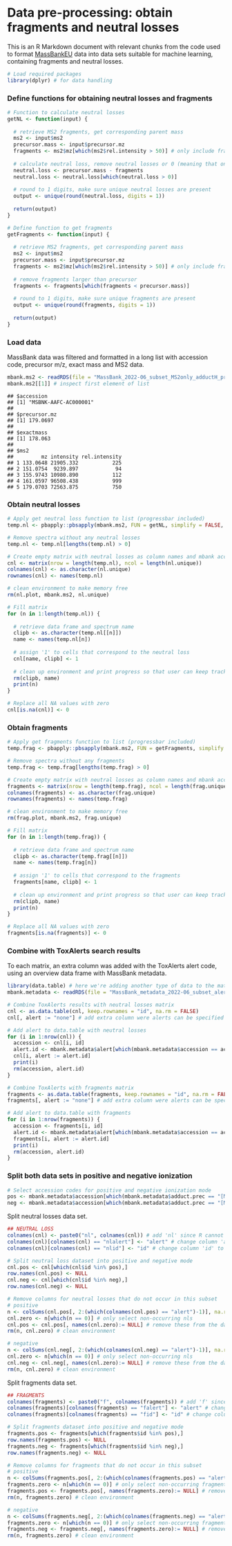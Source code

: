 Data pre-processing: obtain fragments and neutral losses
================

This is an R Markdown document with relevant chunks from the code used
to format [MassBankEU](https://massbank.eu/MassBank/) data into data
sets suitable for machine learning, containing fragments and neutral
losses.

``` r
# Load required packages
library(dplyr) # for data handling
```

### Define functions for obtaining neutral losses and fragments

``` r
# Function to calculate neutral losses
getNL <- function(input) {
  
  # retrieve MS2 fragments, get corresponding parent mass
  ms2 <- input$ms2
  precursor.mass <- input$precursor.mz
  fragments <- ms2$mz[which(ms2$rel.intensity > 50)] # only include fragments with a relative intensity > 50
  
  # calculate neutral loss, remove neutral losses or 0 (meaning that only the precursor has been measured)
  neutral.loss <- precursor.mass - fragments
  neutral.loss <- neutral.loss[which(neutral.loss > 0)]
  
  # round to 1 digits, make sure unique neutral losses are present 
  output <- unique(round(neutral.loss, digits = 1))
  
  return(output)
}

# Define function to get fragments
getFragments <- function(input) {
  
  # retrieve MS2 fragments, get corresponding parent mass
  ms2 <- input$ms2
  precursor.mass <- input$precursor.mz
  fragments <- ms2$mz[which(ms2$rel.intensity > 50)] # only include fragments with a relative intensity > 50
  
  # remove fragments larger than precursor
  fragments <- fragments[which(fragments < precursor.mass)]
  
  # round to 1 digits, make sure unique fragments are present 
  output <- unique(round(fragments, digits = 1))
  
  return(output)
}
```

### Load data

MassBank data was filtered and formatted in a long list with accession
code, precursor m/z, exact mass and MS2 data.

``` r
mbank.ms2 <- readRDS(file = "MassBank_2022-06_subset_MS2only_adductH_prec.RDS")
mbank.ms2[[1]] # inspect first element of list
```

    ## $accession
    ## [1] "MSBNK-AAFC-AC000001"
    ## 
    ## $precursor.mz
    ## [1] 179.0697
    ## 
    ## $exactmass
    ## [1] 178.063
    ## 
    ## $ms2
    ##         mz intensity rel.intensity
    ## 1 133.0648 21905.332           225
    ## 2 151.0754  9239.897            94
    ## 3 155.9743 10980.890           112
    ## 4 161.0597 96508.438           999
    ## 5 179.0703 72563.875           750

### Obtain neutral losses

``` r
# Apply get neutral loss function to list (progressbar included)
temp.nl <- pbapply::pbsapply(mbank.ms2, FUN = getNL, simplify = FALSE, USE.NAMES = TRUE)

# Remove spectra without any neutral losses
temp.nl <- temp.nl[lengths(temp.nl) > 0]

# Create empty matrix with neutral losses as column names and mbank accession as rownames
cnl <- matrix(nrow = length(temp.nl), ncol = length(nl.unique))
colnames(cnl) <- as.character(nl.unique)
rownames(cnl) <- names(temp.nl)

# clean environment to make memory free
rm(nl.plot, mbank.ms2, nl.unique)

# Fill matrix
for (n in 1:length(temp.nl)) {
  
  # retrieve data frame and spectrum name
  clipb <- as.character(temp.nl[[n]])
  name <- names(temp.nl[n])
  
  # assign '1' to cells that correspond to the neutral loss
  cnl[name, clipb] <- 1
  
  # clean up environment and print progress so that user can keep track of the loop
  rm(clipb, name)
  print(n)
}

# Replace all NA values with zero
cnl[is.na(cnl)] <- 0
```

### Obtain fragments

``` r
# Apply get fragments function to list (progressbar included)
temp.frag <- pbapply::pbsapply(mbank.ms2, FUN = getFragments, simplify = FALSE, USE.NAMES = TRUE)

# Remove spectra without any fragments
temp.frag <- temp.frag[lengths(temp.frag) > 0]

# Create empty matrix with neutral losses as column names and mbank accession as rownames
fragments <- matrix(nrow = length(temp.frag), ncol = length(frag.unique))
colnames(fragments) <- as.character(frag.unique)
rownames(fragments) <- names(temp.frag)

# clean environment to make memory free
rm(frag.plot, mbank.ms2, frag.unique)

# Fill matrix
for (n in 1:length(temp.frag)) {
  
  # retrieve data frame and spectrum name
  clipb <- as.character(temp.frag[[n]])
  name <- names(temp.frag[n])
  
  # assign '1' to cells that correspond to the fragments
  fragments[name, clipb] <- 1
  
  # clean up environment and print progress so that user can keep track of the loop
  rm(clipb, name)
  print(n)
}

# Replace all NA values with zero
fragments[is.na(fragments)] <- 0
```

### Combine with ToxAlerts search results

To each matrix, an extra column was added with the ToxAlerts alert code,
using an overview data frame with MassBank metadata.

``` r
library(data.table) # here we're adding another type of data to the matrix, so data.table needs to be used
mbank.metadata <- readRDS(file = "MassBank_metadata_2022-06_subset_alerts.RDS")

# Combine ToxAlerts results with neutral losses matrix
cnl <- as.data.table(cnl, keep.rownames = "id", na.rm = FALSE)
cnl[, alert := "none"] # add extra column were alerts can be specified

# Add alert to data.table with neutral losses
for (i in 1:nrow(cnl)) {
  accession <- cnl[i, id]
  alert.id <- mbank.metadata$alert[which(mbank.metadata$accession == accession)]
  cnl[i, alert := alert.id]
  print(i)
  rm(accession, alert.id)
}

# Combine ToxAlerts with fragments matrix
fragments <- as.data.table(fragments, keep.rownames = "id", na.rm = FALSE)
fragments[, alert := "none"] # add extra column were alerts can be specified

# Add alert to data.table with fragments
for (i in 1:nrow(fragments)) {
  accession <- fragments[i, id]
  alert.id <- mbank.metadata$alert[which(mbank.metadata$accession == accession)]
  fragments[i, alert := alert.id]
  print(i)
  rm(accession, alert.id)
}
```

### Split both data sets in positive and negative ionization

``` r
# Select accession codes for positive and negative ionization mode
pos <- mbank.metadata$accession[which(mbank.metadata$adduct.prec == "[M+H]+" | mbank.metadata$adduct.focus == "[M+H]+")]
neg <- mbank.metadata$accession[which(mbank.metadata$adduct.prec == "[M-H]-" | mbank.metadata$adduct.focus == "[M-H]-")]
```

Split neutral losses data set.

``` r
## NEUTRAL LOSS
colnames(cnl) <- paste0("nl", colnames(cnl)) # add 'nl' since R cannot handle column names starting with numbers in machine learning
colnames(cnl)[colnames(cnl) == "nlalert"] <- "alert" # change column 'alert' to itself.
colnames(cnl)[colnames(cnl) == "nlid"] <- "id" # change column 'id' to itself.

# Split neutral loss dataset into positive and negative mode
cnl.pos <- cnl[which(cnl$id %in% pos),]
row.names(cnl.pos) <- NULL
cnl.neg <- cnl[which(cnl$id %in% neg),]
row.names(cnl.neg) <- NULL

# Remove columns for neutral losses that do not occur in this subset
# positive
n <- colSums(cnl.pos[, 2:(which(colnames(cnl.pos) == "alert")-1)], na.rm = TRUE) #count sums per column, do not consider column 'id' and 'alert'
cnl.zero <- n[which(n == 0)] # only select non-occurring nls
cnl.pos <- cnl.pos[, names(cnl.zero):= NULL] # remove these from the data set
rm(n, cnl.zero) # clean environment

# negative
n <- colSums(cnl.neg[, 2:(which(colnames(cnl.neg) == "alert")-1)], na.rm = TRUE) #count sums per column, do not consider column 'id' and 'alert'
cnl.zero <- n[which(n == 0)] # only select non-occurring nls
cnl.neg <- cnl.neg[, names(cnl.zero):= NULL] # remove these from the data set
rm(n, cnl.zero) # clean environment
```

Split fragments data set.

``` r
## FRAGMENTS
colnames(fragments) <- paste0("f", colnames(fragments)) # add 'f' since R cannot handle column names starting with numbers in machine learning
colnames(fragments)[colnames(fragments) == "falert"] <- "alert" # change column 'alert' to itself.
colnames(fragments)[colnames(fragments) == "fid"] <- "id" # change column 'id' to itself.

# Split fragments dataset into positive and negative mode
fragments.pos <- fragments[which(fragments$id %in% pos),]
row.names(fragments.pos) <- NULL
fragments.neg <- fragments[which(fragments$id %in% neg),]
row.names(fragments.neg) <- NULL

# Remove columns for fragments that do not occur in this subset
# positive
n <- colSums(fragments.pos[, 2:(which(colnames(fragments.pos) == "alert")-1)], na.rm = TRUE) #count sums per column, do not consider column 'id' and 'alert'
fragments.zero <- n[which(n == 0)] # only select non-occurring fragments
fragments.pos <- fragments.pos[, names(fragments.zero):= NULL] # remove these from the data set
rm(n, fragments.zero) # clean environment

# negative
n <- colSums(fragments.neg[, 2:(which(colnames(fragments.neg) == "alert")-1)], na.rm = TRUE) #count sums per column, do not consider column 'id' and 'alert'
fragments.zero <- n[which(n == 0)] # only select non-occurring fragments
fragments.neg <- fragments.neg[, names(fragments.zero):= NULL] # remove these from the data set
rm(n, fragments.zero) # clean environment
```
